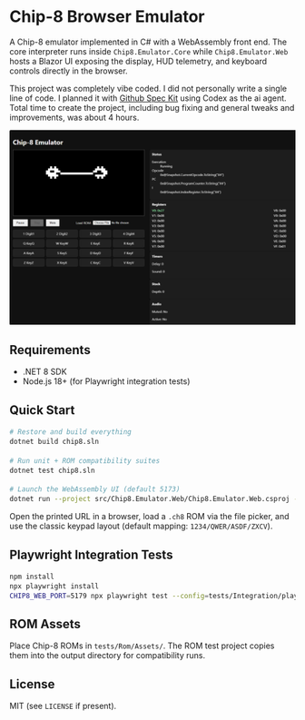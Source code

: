# Chip-8 Browser Emulator

A Chip-8 emulator implemented in C# with a WebAssembly front end. The core interpreter runs inside `Chip8.Emulator.Core` while `Chip8.Emulator.Web` hosts a Blazor UI exposing the display, HUD telemetry, and keyboard controls directly in the browser.

This project was completely vibe coded. I did not personally write a single line of code. I planned it with [Github Spec Kit](https://github.com/github/spec-kit) using Codex as the ai agent. Total time to create the project, including bug fixing and general tweaks and improvements, was about 4 hours.

![Chip-8 Emulator Screenshot](./emulator.png)

## Requirements
- .NET 8 SDK
- Node.js 18+ (for Playwright integration tests)

## Quick Start
```bash
# Restore and build everything
dotnet build chip8.sln

# Run unit + ROM compatibility suites
dotnet test chip8.sln

# Launch the WebAssembly UI (default 5173)
dotnet run --project src/Chip8.Emulator.Web/Chip8.Emulator.Web.csproj --urls http://localhost:5173
```
Open the printed URL in a browser, load a `.ch8` ROM via the file picker, and use the classic keypad layout (default mapping: `1234/QWER/ASDF/ZXCV`).

## Playwright Integration Tests
```bash
npm install
npx playwright install
CHIP8_WEB_PORT=5179 npx playwright test --config=tests/Integration/playwright.config.ts
```

## ROM Assets
Place Chip-8 ROMs in `tests/Rom/Assets/`. The ROM test project copies them into the output directory for compatibility runs.

## License
MIT (see `LICENSE` if present).
